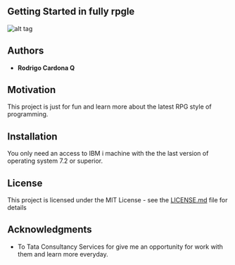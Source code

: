 

## Getting Started in fully rpgle

![alt tag](https://scontent.feoh1-1.fna.fbcdn.net/v/t34.0-12/16787971_744508812371248_1695434668_n.png?oh=619106201136fb0a1e3193425851716d&oe=58A6CA86)


## Authors

* **Rodrigo Cardona Q** 

## Motivation

This project is just for fun and learn more about the latest RPG style of programming.

## Installation

You only need an access to IBM i machine with the the last version of operating system 7.2 or superior.

## License

This project is licensed under the MIT License - see the [LICENSE.md](LICENSE.md) file for details

## Acknowledgments

* To Tata Consultancy Services for give me an opportunity for work with them and learn more everyday.
